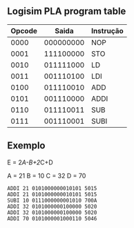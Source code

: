 ## Logisim PLA program table
| Opcode | Saida | Instrução |
|--|--|--|
| 0000 | 000000000 | NOP |
| 0001 | 111100000 | STO |
| 0010 | 011111000 | LD |
| 0011 | 001110100 | LDI |
| 0100 | 011110010 | ADD |
| 0101 | 001110000 | ADDI |
| 0110 | 011110011 | SUB |
| 0111 | 001110001 | SUBI |


## Exemplo
E = 2*A-B+2*C+D

A = 21
B = 10
C = 32
D = 70

```
ADDI 21 0101000000010101 5015
ADDI 21 0101000000010101 5015
SUBI 10 0111000000001010 700A
ADDI 32 0101000000100000 5020
ADDI 32 0101000000100000 5020
ADDI 70 0101000001000110 5046
```